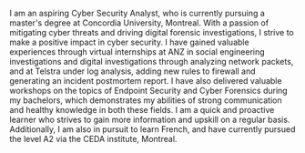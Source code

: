 I am an aspiring Cyber Security Analyst, who is currently pursuing a master's degree at Concordia University, Montreal. With a passion of mitigating cyber threats and driving digital forensic investigations, I strive to make a positive impact in cyber security. I have gained valuable experiences through virtual internships at ANZ in social engineering investigations and digital investigations through analyzing network packets, and at Telstra under log analysis, adding new rules to firewall and generating an incident postmortem report. I have also delivered valuable workshops on the topics of Endpoint Security and Cyber Forensics during my bachelors, which demonstrates my abilities of strong communication and healthy knowledge in both these fields. I am a quick and proactive learner who strives to gain more information and upskill on a regular basis. Additionally, I am also in pursuit to learn French, and have currently pursued the level A2 via the CEDA institute, Montreal.
